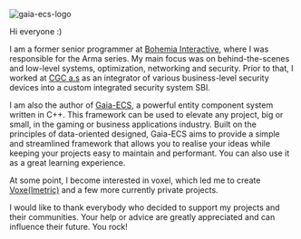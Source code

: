 ![gaia-ecs-logo](https://github.com/richardbiely/gaia-ecs/blob/a37ab28b829859abd73e1c52e43fa2ca3cf2b2cd/docs/img/logo.png)

Hi everyone :)

I am a former senior programmer at [Bohemia Interactive](https://www.bohemia.net/), where I was responsible for the Arma series. My main focus was on behind-the-scenes and low-level systems, optimization, networking and security. Prior to that, I worked at [CGC a.s](https://cgc.sk/) as an integrator of various business-level security devices into a custom integrated security system SBI.

I am also the author of [Gaia-ECS](https://github.com/richardbiely/gaia-ecs), a powerful entity component system written in C++. This framework can be used to elevate any project, big or small, in the gaming or business applications industry. Built on the principles of data-oriented designed, Gaia-ECS aims to provide a simple and streamlined framework that allows you to realise your ideas while keeping your projects easy to maintain and performant. You can also use it as a great learning experience.

At some point, I become interested in voxel, which led me to create [Voxe(lmetric)](https://github.com/richardbiely/Voxelmetric) and a few more currently private projects.

I would like to thank everybody who decided to support my projects and their communities. Your help or advice are greatly appreciated and can influence their future. You rock!
